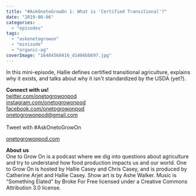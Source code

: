 ```yaml
---
title: "#AskOnetoGrowOn 1: What is 'Certified Transitional'?"
date: "2019-08-06"
categories: 
  - "episodes"
tags: 
  - "askonetogrowon"
  - "minisode"
  - "organic-ag"
coverImage: "16484568416_d1466bb697.jpg"
---
```


In this mini-episode, Hallie defines certified transitional agriculture, explains why it exists, and talks about why it isn't standardized by the USDA (yet?).

**Connect with us!**  
[twitter.com/onetogrowonpod](http://twitter.com/onetogrowonpod)  
[instagram.com/onetogrowonpod  
](http://instagram.com/onetogrowonpod)[facebook.com/onetogrowonpod  
](http://facebook.com/onetogrowonpod)[onetogrowonpod@gmail.com  
](mailto:onetogrowonpod@gmail.com)  
Tweet with #AskOnetoGrowOn

[onetogrowonpod.com](http://onetogrowonpod.com/)

**About us**  
One to Grow On is a podcast where we dig into questions about agriculture and try to understand how food production impacts us and our world. One to Grow On is hosted by Hallie Casey and Chris Casey, and is produced by Catherine Arjet and Hallie Casey. Show art is by Ashe Walker. Music is “Something Elated” by Broke For Free licensed under a Creative Commons Attribution 3.0 license.
